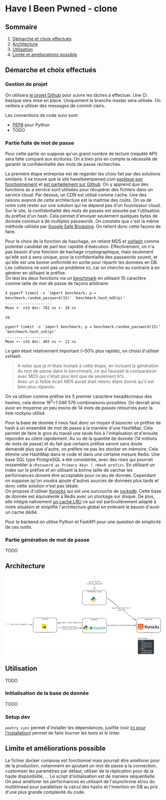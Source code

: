 # Have I Been Pwned - clone

## Sommaire
1. [Démarche et choix effectués](#démarche-et-choix-effectués)
2. [Architecture](#architecture)
3. [Utilisation](#utilisation)
4. [Limite et améliorations possible](#limite-et-améliorations-possible)

## Démarche et choix effectués

### Gestion de projet

On utilisera [le projet Github](https://github.com/users/Hugo-C/projects/5) pour suivre les tâches à effectuer.
Une CI basique sera mise en place. Uniquement la branche master sera utilisée. On veillera a utiliser des messages de commit clairs.

Les conventions de code suivi sont:
* [PEP8](https://pep8.org/) pour Python
* TODO

### Partie fuite de mot de passe

Pour cette partie on suppose qu'un grand nombre de lecture (requête API) sera faîte comparé aux écritures. On a bien pris en compte la nécessité de garantir la confidentialité des mots de passe recherchés.  

La première étape entreprise est de regarder les choix fait par des solutions similaire. Il se trouve que le site haveibeenpwned.com [explique son fonctionnement](https://www.troyhunt.com/ive-just-launched-pwned-passwords-version-2/#cloudflareprivacyandkanonymity) et [est partiellement sur Github](https://github.com/HaveIBeenPwned/PwnedPasswordsAzureFunction).
On y apprend que des functions as a service sont utilisées pour récupérer des fichiers dans un service cloud. Par dessus, un CDN est utilisé comme cache. Une des raisons avancé de cette architecture est la maitrise des coûts. On va de notre coté rester sur une solution qui ne dépend pas d'un fournisseur cloud.  
Sur le site, la confidentialité des mots de passes est assurée par l'utilisation du préfixe d'un hash. Cela permet d'envoyer seulement quelques bytes de donnée commun à de multiples passwords. On constate que c'est la même méthode utilisée par [Google Safe Browsing](https://developers.google.com/safe-browsing/v4#update-api-v4). On retient donc cette façons de faire.

Pour le choix de la fonction de haschage, on retient MD5 et [xxHash](https://github.com/Cyan4973/xxHash) comme potentiel candidat de part leur rapidité d'éxécution. Effectivement, on n'a pas besoin d'une fonction de hachage cryptographique, mais seulement qu'elle soit à sens unique, pour la confidentialité des passwords soumit, et qu'elle est une bonne uniformité en sortie pour répartir les données en DB. Les collisions ne sont pas un problème ici, car on cherche au contraire à en générer en utilisant le préfixe.   
On test les deux fonctions via un [benchmark](doc/benchmark.py) en utilisant 15 caractère comme taille de mot de passe de façons arbitraire:
```
$ pyperf timeit -s 'import benchmark; p = benchmark.random_password(15)' 'benchmark.hash_md5(p)'
.....................
Mean +- std dev: 782 ns +- 18 ns
```
vs
```
pyperf timeit -s 'import benchmark; p = benchmark.random_password(15)' 'benchmark.hash_xxh(p)'
.....................
Mean +- std dev: 403 ns +- 12 ns
```
Le gain étant relativement important (~50% plus rapide), on choisi d'utiliser xxHash. 

> A noter que je m'étais trompé à cette étape, en incluant la génération du mot de passe dans le benchmark, ce qui faussait la comparaison avec MD5 qui n'était plus lent que de seulement 6%.  
> Avec un si faible écart MD5 aurait était retenu étant donné qu'il est bien plus répandu.  

On va utiliser comme préfixe les 5 premier caractère hexadécimaux des hashes, cela donne 16<sup>5</sup>=1 048 576 combinaisons possibles. On devrait ainsi avoir en moyenne un peu moins de 14 mots de passes retournés avec la liste rockyou utilisé.

Pour la base de donnée il nous faut donc un moyen d'associer un préfixe de hash à un ensemble de mot de passe à la manière d'une HashMap. Cela permet de faire le gros du travail une seule fois à l'initialisation et d'ensuite répondre au client rapidement. Au vu de la quantité de donnée (14 millions de mots de passe) et du fait que certains préfixe seront sans doute demandé plus que d'autre, on préfère ne pas les stocker en mémoire. Cela élimine une HashMap dans le code et dans une certaine mesure Redis. Une base SQL type PostgreSQL a été considérée, avec des rows qui pourrait ressembler à `<Password as Primary Key> | <Hash prefix>`. En utilisant un index sur le préfixe et en utilisant la bonne taille de varchar les performances doivent être acceptable pour ce jeu de donnée. Cependant on suppose qu'on voudra ajouté d'autres sources de données plus tards et donc cette solution n'est pas idéale.  
On propose d'utiliser [Kvrocks](https://github.com/apache/kvrocks) qui est une surcouche de [rocksdb](https://rocksdb.org/). Cette base de donnée est équivalente à Redis avec un stockage sur disque. De plus, elle intégre nativement [un cache LRU](https://github.com/facebook/rocksdb/wiki/Block-Cache#lru-cache) ce qui est particulièrement adapté à notre situation et simplifie l'architecture global en enlevant le besoin d'avoir un cache dédié.

Pour le backend on utilise Python et FastAPI pour une question de simplicité de ces outils.

### Partie génération de mot de passe

TODO

## Architecture

![Vue d'ensemble de l'architecture](doc/architecture.excalidraw.png)

## Utilisation

TODO

### Initialisation de la base de donnée

TODO

### Setup dev

`poetry sync` permet d'installer les dépendances, justfile (voir [ici pour l'installation](https://github.com/casey/just?tab=readme-ov-file#cross-platform)) permet de faire tourner les tests et le linter.

## Limite et améliorations possible

Le fichier docker compose est fonctionnel mais pourrait être améliorer pour de la production, notamment en ajoutant un mot de passe à la connection, customiser les paramètres par défaut, utiliser de la réplication pour de la haute disponibilité, ...
Le script d'initialisation est de manière séquentielle. On peut améliorer les performances en utilisant de l'asynchrone et/ou du multithread pour paralleliser la calcul des hashs et l'insertion en DB au prix d'une plus grande complexité du code.